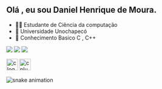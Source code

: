 ## Olá , eu sou Daniel Henrique de Moura.
  
- 👨‍💻 Estudante de Ciência da computação
- 🔰 Universidade Unochapecó 
- 🚀 Conhecimento Basico C , C++  

 <a href="https://www.instagram.com/danielhen67/" target="_blank"><img src="https://img.shields.io/badge/-Instagram-%23E4405F?style=for-the-badge&logo=instagram&logoColor=white" target="_blank"></a>
 <a href="mailto:danielmouraunochapeco@gmail.com" target="_blank"><img src="https://camo.githubusercontent.com/927d6b3961fa048ff7303daf291cb5869dfa25018997cf8c1373c2f6a85b1458/68747470733a2f2f696d672e736869656c64732e696f2f62616467652f2d476d61696c2d2532333333333f7374796c653d666f722d7468652d6261646765266c6f676f3d676d61696c266c6f676f436f6c6f723d7768697465" target="_blank"></a>
<a href="https://www.linkedin.com/in/daniel-h-a4a449277" target="_blank"><img src="https://img.shields.io/badge/-LinkedIn-%230077B5?style=for-the-badge&logo=linkedin&logoColor=white" target="_blank"></a> 
</head>

<body>
    <div class="image-container">
       <img src="https://cdn.jsdelivr.net/gh/devicons/devicon/icons/c/c-original.svg" height="30" alt="c logo"  />
        <img src="https://cdn.jsdelivr.net/gh/devicons/devicon/icons/cplusplus/cplusplus-original.svg" height="30" alt="cplusplus logo"  />
    </div>
</body>    
</html> 

![snake animation](https://raw.githubusercontent.com/Sutil/Sutil/2b2fad3bf54522bb30c8c170591fc68ff51b69e6/github-contribution-grid-snake2.svg)
            
